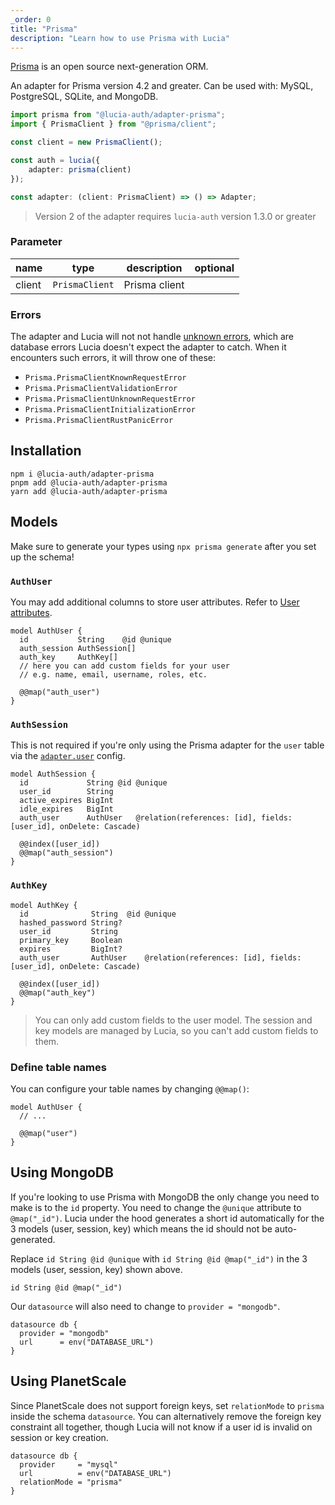 ```yaml
---
_order: 0
title: "Prisma"
description: "Learn how to use Prisma with Lucia"
---
```


[Prisma](https://github.com/prisma/prisma) is an open source next-generation ORM.

An adapter for Prisma version 4.2 and greater. Can be used with: MySQL, PostgreSQL, SQLite, and MongoDB.

```ts
import prisma from "@lucia-auth/adapter-prisma";
import { PrismaClient } from "@prisma/client";

const client = new PrismaClient();

const auth = lucia({
	adapter: prisma(client)
});
```

```ts
const adapter: (client: PrismaClient) => () => Adapter;
```

> Version 2 of the adapter requires `lucia-auth` version 1.3.0 or greater

### Parameter

| name   | type           | description   | optional |
| ------ | -------------- | ------------- | -------- |
| client | `PrismaClient` | Prisma client |          |

### Errors

The adapter and Lucia will not not handle [unknown errors](/basics/error-handling#known-errors), which are database errors Lucia doesn't expect the adapter to catch. When it encounters such errors, it will throw one of these:

- `Prisma.PrismaClientKnownRequestError`
- `Prisma.PrismaClientValidationError`
- `Prisma.PrismaClientUnknownRequestError`
- `Prisma.PrismaClientInitializationError`
- `Prisma.PrismaClientRustPanicError`

## Installation

```
npm i @lucia-auth/adapter-prisma
pnpm add @lucia-auth/adapter-prisma
yarn add @lucia-auth/adapter-prisma
```

## Models

Make sure to generate your types using `npx prisma generate` after you set up the schema!

### `AuthUser`

You may add additional columns to store user attributes. Refer to [User attributes](/basics/user-attributes).

```prisma
model AuthUser {
  id           String    @id @unique
  auth_session AuthSession[]
  auth_key     AuthKey[]
  // here you can add custom fields for your user
  // e.g. name, email, username, roles, etc.

  @@map("auth_user")
}
```

### `AuthSession`

This is not required if you're only using the Prisma adapter for the `user` table via the [`adapter.user`](/basics/configuration#adapter) config.

```prisma
model AuthSession {
  id             String	@id @unique
  user_id        String
  active_expires BigInt
  idle_expires   BigInt
  auth_user      AuthUser   @relation(references: [id], fields: [user_id], onDelete: Cascade)

  @@index([user_id])
  @@map("auth_session")
}
```

### `AuthKey`

```prisma
model AuthKey {
  id              String  @id @unique
  hashed_password String?
  user_id         String
  primary_key     Boolean
  expires         BigInt?
  auth_user       AuthUser    @relation(references: [id], fields: [user_id], onDelete: Cascade)

  @@index([user_id])
  @@map("auth_key")
}
```

> You can only add custom fields to the user model. The session and key models are managed by Lucia, so you can't add custom fields to them.

### Define table names

You can configure your table names by changing `@@map()`:

```prisma
model AuthUser {
  // ...

  @@map("user")
}
```

## Using MongoDB

If you're looking to use Prisma with MongoDB the only change you need to make is to the `id` property. You need to change the `@unique` attribute to `@map("_id")`. Lucia under the hood generates a short id automatically for the 3 models (user, session, key) which means the id should not be auto-generated.

Replace `id String @id @unique` with `id String @id @map("_id")` in the 3 models (user, session, key) shown above.

```prisma
id String @id @map("_id")
```

Our `datasource` will also need to change to `provider = "mongodb"`.

```prisma
datasource db {
  provider = "mongodb"
  url      = env("DATABASE_URL")
}
```

## Using PlanetScale

Since PlanetScale does not support foreign keys, set `relationMode` to `prisma` inside the schema `datasource`. You can alternatively remove the foreign key constraint all together, though Lucia will not know if a user id is invalid on session or key creation.

```prisma
datasource db {
  provider     = "mysql"
  url          = env("DATABASE_URL")
  relationMode = "prisma"
}
```
